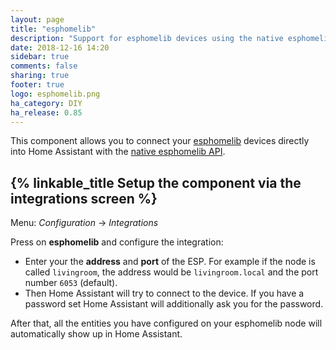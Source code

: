 ```yaml
---
layout: page
title: "esphomelib"
description: "Support for esphomelib devices using the native esphomelib API."
date: 2018-12-16 14:20
sidebar: true
comments: false
sharing: true
footer: true
logo: esphomelib.png
ha_category: DIY
ha_release: 0.85
---
```


This component allows you to connect your [esphomelib](https://esphomelib.com/esphomeyaml/index.html) devices directly into Home Assistant with the [native esphomelib API](https://esphomelib.com/esphomeyaml/components/api.html).

## {% linkable_title Setup the component via the integrations screen %}

Menu: *Configuration* -> *Integrations*

Press on **esphomelib** and configure the integration:

* Enter your the **address** and **port** of the ESP. For example if the node is called `livingroom`, the address would be `livingroom.local` and the port number `6053` (default).
* Then Home Assistant will try to connect to the device. If you have a password set Home Assistant will additionally ask you for the password.

After that, all the entities you have configured on your esphomelib node will automatically show up in Home Assistant.
